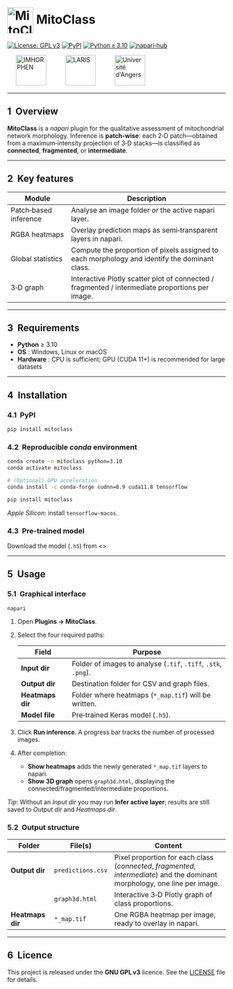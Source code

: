 
# <img src="assets/mitoclass.png" alt="MitoClass logo" height="60" style="vertical-align: middle;"> MitoClass

[![License: GPL v3](https://img.shields.io/badge/License-GPL%20v3-blue.svg)](https://www.gnu.org/licenses/gpl-3.0.fr.html)
[![PyPI](https://img.shields.io/pypi/v/mitoclass.svg)](https://pypi.org/project/mitoclass/)
[![Python ≥ 3.10](https://img.shields.io/badge/python-%3E%3D3.10-blue.svg)](https://www.python.org/downloads/)
[![napari‑hub](https://img.shields.io/badge/napari--hub-mitoclass-orange.svg)](https://www.napari-hub.org/plugins/mitoclass)

<p align="left">
  <img src="assets/imhorphen.png" alt="IMHORPHEN" height="70" style="margin: 0 20px;">
  <img src="assets/LARIS.png" alt="LARIS" height="70" style="margin: 0 20px;">
  <img src="assets/ua.png" alt="Université d'Angers" height="70" style="margin: 0 20px;">
</p>

---

## 1&nbsp;&nbsp;Overview

**MitoClass** is a *napari* plugin for the qualitative assessment of mitochondrial network morphology.
Inference is **patch‑wise**: each 2‑D patch—obtained from a maximum‑intensity projection of 3‑D stacks—is classified as **connected**, **fragmented**, or **intermediate**.

---

## 2&nbsp;&nbsp;Key features

| Module | Description |
|--------|-------------|
| Patch‑based inference | Analyse an image folder *or* the active napari layer. |
| RGBA heatmaps | Overlay prediction maps as semi‑transparent layers in napari. |
| Global statistics | Compute the proportion of pixels assigned to each morphology and identify the dominant class. |
| 3‑D graph | Interactive Plotly scatter plot of connected / fragmented / intermediate proportions per image. |

---

## 3&nbsp;&nbsp;Requirements

* **Python** ≥ 3.10
* **OS** : Windows, Linux or macOS
* **Hardware** : CPU is sufficient; GPU (CUDA 11+) is recommended for large datasets

---

## 4&nbsp;&nbsp;Installation

### 4.1  PyPI

```bash
pip install mitoclass
```

### 4.2  Reproducible *conda* environment

```bash
conda create -n mitoclass python=3.10
conda activate mitoclass

# (Optional) GPU acceleration
conda install -c conda-forge cudnn=8.9 cuda11.8 tensorflow

pip install mitoclass
```

*Apple Silicon*: install `tensorflow-macos`.

### 4.3  Pre‑trained model

Download the model (`.h5`) from
<>

---

## 5&nbsp;&nbsp;Usage

### 5.1  Graphical interface

```bash
napari
```

1. Open **Plugins → MitoClass**.
2. Select the four required paths:

   | Field | Purpose |
   |-------|---------|
   | **Input dir** | Folder of images to analyse (`.tif`, `.tiff`, `.stk`, `.png`). |
   | **Output dir** | Destination folder for CSV and graph files. |
   | **Heatmaps dir** | Folder where heatmaps (`*_map.tif`) will be written. |
   | **Model file** | Pre‑trained Keras model (`.h5`). |

3. Click **Run inference**. A progress bar tracks the number of processed images.
4. After completion:
   * **Show heatmaps** adds the newly generated `*_map.tif` layers to napari.
   * **Show 3D graph** opens `graph3d.html`, displaying the connected/fragmented/intermediate proportions.

*Tip*: Without an *Input dir* you may run **Infer active layer**; results are still saved to *Output dir* and *Heatmaps dir*.

### 5.2  Output structure

| Folder | File(s) | Content |
|--------|---------|---------|
| **Output dir** | `predictions.csv` | Pixel proportion for each class (*connected*, *fragmented*, *intermediate*) and the dominant morphology, one line per image. |
|                | `graph3d.html` | Interactive 3‑D Plotly graph of class proportions. |
| **Heatmaps dir** | `*_map.tif` | One RGBA heatmap per image, ready to overlay in napari. |

---

## 6&nbsp;&nbsp;Licence

This project is released under the **GNU GPL v3** licence.
See the [LICENSE](https://www.gnu.org/licenses/gpl-3.0.fr.html) file for details.

